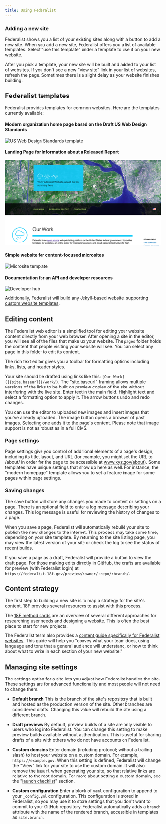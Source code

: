 ```yaml
---
title: Using Federalist
---
```


### Adding a new site

Federalist shows you a list of your existing sites along with a button to add a new site. When you add a new site, Federalist offers you a list of available templates. Select "use this template" under a template to use it on your new website.

After you pick a template, your new site will be built and added to your list of websites. If you don't see a new "view site" link in your list of websites, refresh the page. Sometimes there is a slight delay as your website finishes building.

## Federalist templates

Federalist provides templates for common websites. Here are the templates currently available:

#### Modern organization home page based on the Draft US Web Design Standards
![US Web Design Standards template](https://federalist.18f.gov/images/team.thumb.png)

#### Landing Page for Information about a Released Report
![Landing Page template](https://github.com/18F/federalist/raw/master/assets/images/landing.thumb.png)

#### Simple website for content-focused microsites
![Microsite template](https://federalist.18f.gov/images/microsite.thumb.png)

#### Documentation for an API and developer resources
![Developer hub](https://federalist.18f.gov/images/developer.thumb.png)

Additionally, Federalist will build any Jekyll-based website, supporting [custom website templates]({{site.baseurl}}/pages/custom-templates/).

## Editing content

The Federalist web editor is a simplified tool for editing your website content directly from your web browser. After opening a site in the editor, you will see all of the files that make up your website. The `pages` folder holds the content that people visiting your website will see. You can select any page in this folder to edit its content.

The rich text editor gives you a toolbar for formatting options including links, lists, and header styles.

Your site should be drafted using links like this: `[Our Work]({{site.baseurl}}/work/)`. The "site.baseurl" framing allows multiple versions of the links to be built on preview copies of the site without interfering with the live site.  Enter text in the main field. Highlight text and select a formatting option to apply it. The arrow buttons undo and redo changes. 

You can use the editor to uploaded new images and insert images that you've already uploaded. The image button opens a browser of past images. Selecting one adds it to the page's content. Please note that image support is not as robust as in a full CMS.


### Page settings

Page settings give you control of additional elements of a page's design, including its title, layout, and URL (for example, you might set the URL to /about/ in order for the page to be accessible at www.xyz.gov/about). Some templates have unique settings that show up here as well. For instance, the "modern homepage" template allows you to set a feature image for some pages within page settings.


### Saving changes

The save button will store any changes you made to content or settings on a page. There is an optional field to enter a log message describing your changes. This log message is useful for reviewing the history of changes to a page.

When you save a page, Federalist will automatically rebuild your site to publish the new changes to the internet. This process may take some time, depending on your site template. By returning to the site listing page, you may view the latest version of your site or check the log to see the status of recent builds.

If you save a page as a draft, Federalist will provide a button to view the draft page. For those making edits directly in GitHub, the drafts are available for preview (with Federalist login) at `https://federalist.18f.gov/preview/:owner/:repo/:branch/`.

## Content strategy

The first step to building a new site is to map a strategy for the site's content. 18F provides several resources to assist with this process.

The [18F method cards](https://methods.18f.gov/) are an overview of several different approaches for researching user needs and designing a website. This is often the best place to start for new projects.

The Federalist team also provides a [content guide specifically for Federalist websites]({{site.baseurl}}/pages/content-guide/). This guide will help you "convey what your team does, using language and tone that a general audience will understand, or how to think about what to write in each section of your new website."


## Managing site settings

The settings option for a site lets you adjust how Federalist handles the site. These settings are for advanced functionality and most people will not need to change them.

- **Default branch** This is the branch of the site's repository that is built and hosted as the production version of the site. Other branches are considered drafts. Changing this value will rebuild the site using a different branch.

- **Draft previews** By default, preview builds of a site are only visible to users who log into Federalist. You can change this setting to make preview builds available without authentication. This is useful for sharing drafts of a site with others who do not have accounts on Federalist.

- **Custom domains** Enter domain (including protocol; without a trailing slash) to host your website on a custom domain. For example, `https://example.gov`. When this setting is defined, Federalist will change the "View" link for your site to use the custom domain. It will also remove the `basurl` when generating your site, so that relative links are relative to the root domain. For more about setting a custom domain, see the "[launch checklist]({{site.baseurl}}/pages/using-federalist/launch-checklist)" section.

- **Custom configuration** Enter a block of `yaml` configuration to append to your `_config.yml` configuration. This configuration is stored in Federalist, so you may use it to store settings that you don't want to commit to your GitHub repository. Federalist automatically adds a `branch` attribute with the name of the rendered branch, accessible in templates as `site.branch`.
